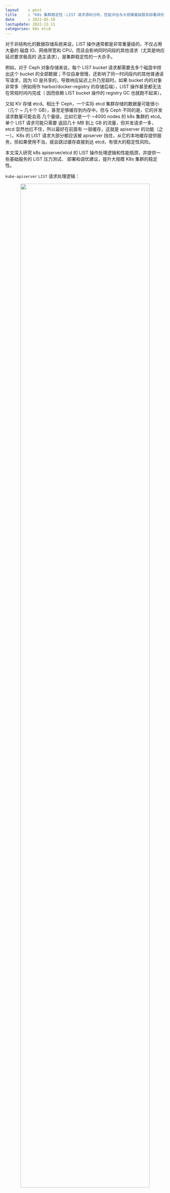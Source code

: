 ```yaml
---
layout    : post
title     : "K8s 集群稳定性：LIST 请求源码分析、性能评估与大规模基础服务部署调优"
date      : 2022-05-19
lastupdate: 2022-12-11
categories: k8s etcd
---
```


对于非结构化的数据存储系统来说，LIST 操作通常都是非常重量级的，不仅占用大量的
磁盘 IO、网络带宽和 CPU，而且会影响同时间段的其他请求（尤其是响应延迟要求极高的
选主请求），是集群稳定性的一大杀手。

例如，对于 Ceph 对象存储来说，每个 LIST bucket 请求都需要去多个磁盘中捞出这个
bucket 的全部数据；不仅自身很慢，还影响了同一时间段内的其他普通读写请求，因为 IO
是共享的，导致响应延迟上升乃至超时。如果 bucket 内的对象非常多（例如用作
harbor/docker-registry 的存储后端），LIST 操作甚至都无法在常规时间内完成（
因而依赖 LIST bucket 操作的 registry GC 也就跑不起来）。

又如 KV 存储 etcd。相比于 Ceph，一个实际 etcd 集群存储的数据量可能很小（几个 ~
几十个 GB），甚至足够缓存到内存中。但与 Ceph 不同的是，它的并发请求数量可能会高
几个量级，比如它是一个 ~4000 nodes 的 k8s 集群的 etcd。单个 LIST 请求可能只需要
返回几十 MB 到上 GB 的流量，但并发请求一多，etcd 显然也扛不住，所以最好在前面有
一层缓存，这就是 apiserver 的功能（之一）。K8s 的 LIST 请求大部分都应该被
apiserver 挡住，从它的本地缓存提供服务，但如果使用不当，就会跳过缓存直接到达
etcd，有很大的稳定性风险。

本文深入研究 k8s apiserver/etcd 的 LIST 操作处理逻辑和性能瓶颈，并提供一些基础服务的 LIST 压力测试、
部署和调优建议，提升大规模 K8s 集群的稳定性。

`kube-apiserver` `LIST` 请求处理逻辑：

<p align="center"><img src="/assets/img/k8s-reliability-list-data/apiserver-processing-list-request.png" width="90%" height="90%"></p>

代码基于 v1.24.0，不过 1.19~1.24 的基本逻辑和代码路径是一样的，有需要可对照参考。

----

* TOC
{:toc}

----

# 1 引言

## 1.1 K8s 架构：环形层次视图

从架构层次和组件依赖角度，可以将一个 K8s 集群和一台 Linux 主机做如下类比：

<p align="center"><img src="/assets/img/k8s-reliability-list-data/linux-node-vs-k8s-cluster.png" width="90%" height="90%"></p>
<p align="center">Fig 1. Anology: a Linux host and a Kubernetes cluster</p>

对于 K8s 集群，从内到外的几个组件和功能：

1. **<mark>etcd</mark>**：持久化 KV 存储，集群资源（pods/services/networkpolicies/...）的唯一的权威数据（状态）源；
2. **<mark>apiserver</mark>**：从 etcd 读取（**<mark><code>ListWatch</code></mark>**）全量数据，并缓存在内存中；**<mark>无状态服务</mark>**，可水平扩展；
3. 各种**<mark>基础服务</mark>**（e.g. `kubelet`、`*-agent`、`*-operator`）：连接 apiserver，获取（**<mark><code>List/ListWatch</code></mark>**）各自需要的数据；
4. 集群内的 **<mark>workloads</mark>**：在 1 和 2 正常的情况下由 3 来创建、管理和 reconcile，例如 kubelet 创建 pod、cilium 配置网络和安全策略。

## 1.2 `apiserver/etcd` 角色

以上可以看到，系统路径中存在**<mark>两级 List/ListWatch</mark>**（但数据是同一份）：

1. apiserver List/ListWatch etcd
2. 基础服务 List/ListWatch apiserver

因此，从最简形式上来说，**<mark>apiserver 就是挡在 etcd 前面的一个代理</mark>**（proxy），

```
           +--------+              +---------------+                 +------------+
           | Client | -----------> | Proxy (cache) | --------------> | Data store |
           +--------+              +---------------+                 +------------+

         infra services               apiserver                         etcd
```

1. 绝大部分情况下，apiserver 直接从本地缓存提供服务（因为它缓存了集群全量数据）；
1. 某些特殊情况，例如，

    1. **<mark>客户端明确要求从 etcd 读数据</mark>**（追求最高的数据准确性），
    2. **<mark>apiserver 本地缓存还没建好</mark>**

    apiserver 就只能将请求转发给 etcd —— **<mark>这里就要特别注意了</mark>** ——
    客户端 LIST 参数设置不当也可能会走到这个逻辑。

## 1.3 `apiserver/etcd` List 开销

### 1.3.1 请求举例

考虑下面几个 LIST 操作：

1. **<mark><code>LIST apis/cilium.io/v2/ciliumendpoints?limit=500&resourceVersion=0</code></mark>**

    这里同时传了两个参数，但 `resourceVersion=0` 会导致 apiserver 忽略 `limit=500`，
    所以客户端拿到的是全量 ciliumendpoints 数据。

    一种资源的全量数据可能是比较大的，**<mark>需要考虑清楚是否真的需要全量数据</mark>**。
    后文会介绍**<mark>定量测量与分析</mark>**方法。

2. **<mark><code>LIST api/v1/pods?filedSelector=spec.nodeName%3Dnode1</code></mark>**

    这个请求是获取 `node1` 上的所有 pods（`%3D` 是 `=` 的转义）。

    根据 nodename 做过滤，给人的感觉可能是数据量不太大，但其实背后要比看上去复杂：

    * 首先，这里没有指定 resourceVersion=0，导致 **<mark>apiserver 跳过缓存，直接去 etcd 读数据</mark>**；
    * 其次，**<mark>etcd 只是 KV 存储，没有按 label/field 过滤功能</mark>**（只处理 `limit/continue`），
    * 所以，apiserver 是从 etcd 拉全量数据，然后在**<mark>内存做过滤</mark>**，开销也是很大的，后文有代码分析。

    这种行为是要避免的，除非对数据准确性有极高要求，特意要绕过 apiserver 缓存。

3. **<mark><code>LIST api/v1/pods?filedSelector=spec.nodeName%3Dnode1&resourceVersion=0</code></mark>**

    跟 2 的区别是加上了 `resourceVersion=0`，因此 apiserver 会从缓存读数据，**<mark>性能会有量级的提升</mark>**。

    但要注意，虽然实际上返回给客户端的可能只有**<mark>几百 KB 到上百
    MB</mark>**（取决于 node 上 pod 的数量、pod 上 label 的多少等因素），
    但 apiserver 需要处理的数据量可能是**<mark>几个 GB</mark>**。
    后面会有定量分析。

以上可以看到，不同的 LIST 操作产生的影响是不一样的，而客户端看到数据还有可能只
是 apiserver/etcd 处理数据的很小一部分。如果基础服务大规模启动或重启，
就极有可能把控制平面打爆。

### 1.3.2 处理开销

List 请求可以分为两种：

1. List 全量数据：开销主要花在数据传输；
2. 指定用 label 或字段（field）过滤，只需要匹配的数据。

这里需要特别说明的是第二种情况，也就是 list 请求带了过滤条件。

* 大部分情况下，apiserver 会用自己的缓存做过滤，这个很快，因此**<mark>耗时主要花在数据传输</mark>**；
* 需要将请求转给 etcd 的情况，

    前面已经提到，etcd 只是 KV 存储，并不理解 label/field 信息，因此它无法处理过滤请求。
    实际的过程是：**<mark>apiserver 从 etcd 拉全量数据，然后在内存做过滤</mark>**，再返回给客户端。

    因此除了数据传输开销（网络带宽），这种情况下还会占用大量 apiserver **<mark>CPU 和内存</mark>**。

## 1.4 大规模部署时潜在的问题

再来看个例子，下面这行代码用 k8s client-go 根据 nodename 过滤 pod，

<a name="client_code_empty_rv"></a>

```go
    podList, err := Client().CoreV1().Pods("").List(ctx(), ListOptions{FieldSelector: "spec.nodeName=node1"})
```

看起来非常简单的操作，我们来实际看一下它背后的数据量。
以一个 4000 node，10w pod 的集群为例，**<mark>全量 pod 数据量</mark>**：

1. **<mark>etcd 中</mark>**：紧凑的非结构化 KV 存储，在 **<mark>1GB 量级</mark>**；
2. **<mark>apiserver 缓存中</mark>**：已经是结构化的 golang objects，在 **<mark>2GB 量级</mark>**（
   TODO：需进一步确认）；
3. **<mark>apiserver 返回</mark>**：client 一般选择默认的 json 格式接收，
  也已经是结构化数据。全量 pod 的 json 也在 **<mark>2GB 量级</mark>**。 

可以看到，某些请求看起来很简单，只是客户端一行代码的事情，但背后的数据量是惊人的。
指定按 nodeName 过滤 pod 可能只返回了 500KB 数据，但 apiserver 却需要过滤
2GB 数据 —— **<mark>最坏的情况，etcd 也要跟着处理 1GB 数据</mark>**
（以上参数配置确实命中了最坏情况，见下文代码分析）。

集群规模比较小的时候，这个问题可能看不出来（etcd 在 LIST 响应延迟超过某个阈值
后才开始打印 warning 日志）；规模大了之后，如果这样的请求比较多，apiserver/etcd
肯定是扛不住的。

## 1.5 本文目的

通过深入代码查看 k8s 的 List/ListWatch 实现，加深对性能问题的理解，对大规模
K8s 集群的稳定性优化提供一些参考。

# 2 apiserver `List()` 操作源码分析

有了以上理论预热，接下来可以看代码实现了。

## 2.1 调用栈和流程图

```
store.List
|-store.ListPredicate
   |-if opt == nil
   |   opt = ListOptions{ResourceVersion: ""}
   |-Init SelectionPredicate.Limit/Continue fileld
   |-list := e.NewListFunc()                               // objects will be stored in this list
   |-storageOpts := storage.ListOptions{opt.ResourceVersion, opt.ResourceVersionMatch, Predicate: p}
   |
   |-if MatchesSingle ok                                   // 1. when "metadata.name" is specified,  get single obj
   |   // Get single obj from cache or etcd
   |
   |-return e.Storage.List(KeyRootFunc(ctx), storageOpts)  // 2. get all objs and perform filtering
      |-cacher.List()
         | // case 1: list all from etcd and filter in apiserver
         |-if shouldDelegateList(opts)                     // true if resourceVersion == ""
         |    return c.storage.List                        // list from etcd
         |             |- fromRV *int64 = nil
         |             |- if len(storageOpts.ResourceVersion) > 0
         |             |     rv = ParseResourceVersion
         |             |     fromRV = &rv
         |             |
         |             |- for hasMore {
         |             |    objs := etcdclient.KV.Get()
         |             |    filter(objs)                   // filter by labels or filelds
         |             | }
         |
         | // case 2: list & filter from apiserver local cache (memory)
         |-if cache.notready()
         |   return c.storage.List                         // get from etcd
         |
         | // case 3: list & filter from apiserver local cache (memory)
         |-obj := watchCache.WaitUntilFreshAndGet
         |-for elem in obj.(*storeElement)
         |   listVal.Set()                                 // append results to listOjb
         |-return  // results stored in listObj
```

对应的流程图：

<p align="center"><img src="/assets/img/k8s-reliability-list-data/apiserver-processing-list-request.png" width="90%" height="90%"></p>
<p align="center">Fig 2-1. List operation processing in apiserver</p>

## 2.2 请求处理入口：`List()`

```go
// https://github.com/kubernetes/kubernetes/blob/v1.24.0/staging/src/k8s.io/apiserver/pkg/registry/generic/registry/store.go#L361

// 根据 PredicateFunc 中指定的 LabelSelector 和 FieldSelector 过滤，返回一个对象列表
func (e *Store) List(ctx, options *metainternalversion.ListOptions) (runtime.Object, error) {
    label := labels.Everything()
    if options != nil && options.LabelSelector != nil
        label = options.LabelSelector // Label 过滤器，例如 app=nginx

    field := fields.Everything()
    if options != nil && options.FieldSelector != nil
        field = options.FieldSelector // 字段过滤器，例如 spec.nodeName=node1

    out := e.ListPredicate(ctx, e.PredicateFunc(label, field), options) // 拉取（List）数据并过滤（Predicate）
    if e.Decorator != nil
        e.Decorator(out)

    return out, nil
}
```

## 2.3 `ListPredicate()`

```go
// https://github.com/kubernetes/kubernetes/blob/v1.24.0/staging/src/k8s.io/apiserver/pkg/registry/generic/registry/store.go#L411

func (e *Store) ListPredicate(ctx , p storage.SelectionPredicate, options *metainternalversion.ListOptions) (runtime.Object, error) {
    // Step 1: 初始化
    if options == nil
        options = &metainternalversion.ListOptions{ResourceVersion: ""}

    p.Limit    = options.Limit
    p.Continue = options.Continue
    list      := e.NewListFunc()        // 返回结果将存储在这里面
    storageOpts := storage.ListOptions{ // 将 API 侧的 ListOption 转成底层存储侧的 ListOption，字段区别见下文
        ResourceVersion:      options.ResourceVersion,
        ResourceVersionMatch: options.ResourceVersionMatch,
        Predicate:            p,
        Recursive:            true,
    }

    // Step 2：如果请求指定了 metadata.name，则应获取单个 object，无需对全量数据做过滤
    if name, ok := p.MatchesSingle(); ok { // 检查是否设置了 metadata.name 字段
        if key := e.KeyFunc(ctx, name); err == nil { // 获取这个 object 在 etcd 中的 key（唯一或不存在）
            storageOpts.Recursive = false
            e.Storage.GetList(ctx, key, storageOpts, list)
            return list
        }
        // else 逻辑：如果执行到这里，说明没有从 context 中拿到过滤用的 key，则 fallback 到下面拿全量数据再过滤
    }

    // Step 3: 对全量数据做过滤
    e.Storage.GetList(ctx, e.KeyRootFunc(), storageOpts, list) // KeyRootFunc() 用来获取这种资源在 etcd 里面的 root key（即 prefix，不带最后的 /）
    return list
}
```

> 1.24.0 中 case 1 & 2 都是 调用 `e.Storage.GetList()`，之前的版本有点不同：
>
> * Case 1 中的 e.Storage.GetToList
> * Case 1 中的 e.Storage.List
>
> 不过基本流程是一样的。

1. 如果客户端没传 **<mark><code>ListOption</code></mark>**，则初始化一个默认值，其中的 `ResourceVersion` 设置为空字符串，
  这将使 apiserver **<mark>从 etcd 拉取数据来返回给客户端，而不使用本地缓存</mark>**（除非本地缓存还没有建好）；

    举例，客户端设置 `ListOption{Limit: 5000, ResourceVersion: 0}` list ciliumendpoints 时，发送的请求将为
    **<mark><code>/apis/cilium.io/v2/ciliumendpoints?limit=500&resourceVersion=0</code></mark>**。

    `ResourceVersion` 为空字符串的行为，后面会看到对它的解析。

2. 用 listoptions 中的字段分别**<mark>初始化过滤器</mark>**（SelectionPredicate）的 limit/continue 字段；
3. 初始化返回结果，`list := e.NewListFunc()`；
4. 将 API 侧的 ListOption 转成底层存储的 ListOption，字段区别见下文


    `metainternalversion.ListOptions` 是 **<mark>API 侧的结构体</mark>**，包含了

    ```go
    // staging/src/k8s.io/apimachinery/pkg/apis/meta/internalversion/types.go
    
    // ListOptions is the query options to a standard REST list call.
    type ListOptions struct {
        metav1.TypeMeta
    
        LabelSelector labels.Selector // 标签过滤器，例如 app=nginx
        FieldSelector fields.Selector // 字段过滤器，例如 spec.nodeName=node1
    
        Watch bool
        AllowWatchBookmarks bool
        ResourceVersion string
        ResourceVersionMatch metav1.ResourceVersionMatch
    
        TimeoutSeconds *int64         // Timeout for the list/watch call.
        Limit int64
        Continue string               // a token returned by the server. return a 410 error if the token has expired.
    }
    ```

    `storage.ListOptions` 是传给**<mark>底层存储的结构体</mark>**，字段有一些区别：

    ```go
    // staging/src/k8s.io/apiserver/pkg/storage/interfaces.go
    
    // ListOptions provides the options that may be provided for storage list operations.
    type ListOptions struct {
        ResourceVersion string
        ResourceVersionMatch metav1.ResourceVersionMatch
        Predicate SelectionPredicate // Predicate provides the selection rules for the list operation.
        Recursive bool               // true: 根据 key 获取单个对象；false：根据 key prefix 获取全量数据
        ProgressNotify bool          // storage-originated bookmark, ignored for non-watch requests.
    }
    ```

## 2.4 请求指定了资源名（resource name）：获取单个对象

接下来根据请求中是否指定了 `meta.Name` 分为两种情况：

1. 如果指定了，说明是查询单个对象，因为 `Name` 是唯一的，接下来转入查询单个 object 的逻辑；
2. 如果未指定，则需要**<mark>获取全量数据</mark>**，然后在 apiserver 内存中根据 SelectionPredicate 中的过滤条件进行过滤，将最终结果返回给客户端；

代码如下：

```go
    // case 1：根据 metadata.name 获取单个 object，无需对全量数据做过滤
    if name, ok := p.MatchesSingle(); ok { // 检查是否设置了 metadata.name 字段
        if key := e.KeyFunc(ctx, name); err == nil {
            e.Storage.GetList(ctx, key, storageOpts, list)
            return list
        }
        // else 逻辑：如果执行到这里，说明没有从 context 中拿到过滤用的 key，则 fallback 到下面拿全量数据再过滤
    }
```

e.Storage 是一个 Interface，

```go
// staging/src/k8s.io/apiserver/pkg/storage/interfaces.go

// Interface offers a common interface for object marshaling/unmarshaling operations and
// hides all the storage-related operations behind it.
type Interface interface {
    Create(ctx , key string, obj, out runtime.Object, ttl uint64) error
    Delete(ctx , key string, out runtime.Object, preconditions *Preconditions,...)
    Watch(ctx , key string, opts ListOptions) (watch.Interface, error)
    Get(ctx , key string, opts GetOptions, objPtr runtime.Object) error

    // unmarshall objects found at key into a *List api object (an object that satisfies runtime.IsList definition).
    // If 'opts.Recursive' is false, 'key' is used as an exact match; if is true, 'key' is used as a prefix.
    // The returned contents may be delayed, but it is guaranteed that they will
    // match 'opts.ResourceVersion' according 'opts.ResourceVersionMatch'.
    GetList(ctx , key string, opts ListOptions, listObj runtime.Object) error
```

e.Storage.GetList() 会执行到 cacher 代码。

不管是获取单个 object，还是获取全量数据，都经历类似的过程：

1. 优先从 apiserver 本地缓存获取（决定因素包括 ResourceVersion 等），
2. 不得已才到 etcd 去获取；

获取单个对象的逻辑相对比较简单，这里就不看了。接下来看 List 全量数据再做过滤的逻辑。

## 2.5 请求未指定资源名，获取全量数据做过滤

### 2.5.1 apiserver 缓存层：`GetList()` 处理逻辑

```go
// https://github.com/kubernetes/kubernetes/blob/v1.24.0/staging/src/k8s.io/apiserver/pkg/storage/cacher/cacher.go#L622

// GetList implements storage.Interface
func (c *Cacher) GetList(ctx , key string, opts storage.ListOptions, listObj runtime.Object) error {
    recursive := opts.Recursive
    resourceVersion := opts.ResourceVersion
    pred := opts.Predicate

    // 情况一：ListOption 要求必须从 etcd 读
    if shouldDelegateList(opts)
        return c.storage.GetList(ctx, key, opts, listObj) // c.storage 指向 etcd

    // If resourceVersion is specified, serve it from cache.
    listRV := c.versioner.ParseResourceVersion(resourceVersion)

    // 情况二：apiserver 缓存未建好，只能从 etcd 读
    if listRV == 0 && !c.ready.check()
        return c.storage.GetList(ctx, key, opts, listObj)

    // 情况三：apiserver 缓存正常，从缓存读：保证返回的 objects 版本不低于 `listRV`
    listPtr := meta.GetItemsPtr(listObj)
    listVal := conversion.EnforcePtr(listPtr)
    filter  := filterWithAttrsFunction(key, pred) // 最终的过滤器

    objs, readResourceVersion, indexUsed := c.listItems(listRV, key, pred, ...) // 根据 index 预筛，性能优化
    for _, obj := range objs {
        elem := obj.(*storeElement)
        if filter(elem.Key, elem.Labels, elem.Fields)                           // 真正的过滤
            listVal.Set(reflect.Append(listVal, reflect.ValueOf(elem))
    }

    // 更新最后一次读到的 ResourceVersion
    if c.versioner != nil
        c.versioner.UpdateList(listObj, readResourceVersion, "", nil)
    return nil
}
```

### 2.5.2 判断是否必须从 etcd 读数据：`shouldDelegateList()`

```go
// https://github.com/kubernetes/kubernetes/blob/v1.24.0/staging/src/k8s.io/apiserver/pkg/storage/cacher/cacher.go#L591

func shouldDelegateList(opts storage.ListOptions) bool {
    resourceVersion := opts.ResourceVersion
    pred            := opts.Predicate
    pagingEnabled   := DefaultFeatureGate.Enabled(features.APIListChunking)      // 默认是启用的
    hasContinuation := pagingEnabled && len(pred.Continue) > 0                   // Continue 是个 token
    hasLimit        := pagingEnabled && pred.Limit > 0 && resourceVersion != "0" // 只有在 resourceVersion != "0" 的情况下，hasLimit 才有可能为 true

    // 1. 如果未指定 resourceVersion，从底层存储（etcd）拉去数据；
    // 2. 如果有 continuation，也从底层存储拉数据；
    // 3. 只有 resourceVersion != "0" 时，才会将 limit 传给底层存储（etcd），因为 watch cache 不支持 continuation
    return resourceVersion == "" || hasContinuation || hasLimit || opts.ResourceVersionMatch == metav1.ResourceVersionMatchExact
}
```

这里非常重要：

1. 问：客户端未设置 ListOption{} 中的 `ResourceVersion` 字段，是否对应到这里的 `resourceVersion == ""`？

    答：是的，所以**<mark>第一节</mark>**的 [例子](#client_code_empty_rv) 会导致从 etcd 拉全量数据。

2. 问：客户端设置了 `limit=500&resourceVersion=0` 是否会导致下次 `hasContinuation==true`？

    答：不会，**<mark>resourceVersion=0 将导致 limit 被忽略</mark>**（`hasLimit` 那一行代码），也就是说，
    虽然指定了 limit=500，但**<mark>这个请求会返回全量数据</mark>**。

3. 问：ResourceVersionMatch 是什么用途？

    答：用来告诉 apiserver，该如何解读 ResourceVersion。官方有个很复杂的
    [<mark>表格</mark>](https://kubernetes.io/docs/reference/using-api/api-concepts/#the-resourceversion-parameter)
    ，有兴趣可以看看。

接下来再返回到 cacher 的 `GetList()` 逻辑，来看下具体有哪几种处理情况。

### 2.5.3 情况一：ListOption 要求从 etcd 读数据

这种情况下，apiserver 会直接从 etcd 读取所有 objects 并过滤，然后返回给客户端，
适用于数据一致性要求极其高的场景。
当然，也容易**<mark>误入这种场景造成 etcd 压力过大</mark>**，例如
**<mark>第一节</mark>**的[例子](#client_code_empty_rv)。

```go
// https://github.com/kubernetes/kubernetes/blob/v1.24.0/staging/src/k8s.io/apiserver/pkg/storage/etcd3/store.go#L563

// GetList implements storage.Interface.
func (s *store) GetList(ctx , key string, opts storage.ListOptions, listObj runtime.Object) error {
    listPtr   := meta.GetItemsPtr(listObj)
    v         := conversion.EnforcePtr(listPtr)
    key        = path.Join(s.pathPrefix, key)
    keyPrefix := key // append '/' if needed

    newItemFunc := getNewItemFunc(listObj, v)

    var fromRV *uint64
    if len(resourceVersion) > 0 { // 如果 RV 非空（客户端不传时，默认是空字符串）
        parsedRV := s.versioner.ParseResourceVersion(resourceVersion)
        fromRV = &parsedRV
    }

    // ResourceVersion, ResourceVersionMatch 等处理逻辑
    switch {
    case recursive && s.pagingEnabled && len(pred.Continue) > 0: ...
    case recursive && s.pagingEnabled && pred.Limit > 0        : ...
    default                                                    : ...
    }

    // loop until we have filled the requested limit from etcd or there are no more results
    for {
        getResp = s.client.KV.Get(ctx, key, options...) // 从 etcd 拉数据
        numFetched += len(getResp.Kvs)
        hasMore = getResp.More

        for i, kv := range getResp.Kvs {
            if limitOption != nil && int64(v.Len()) >= pred.Limit {
                hasMore = true
                break
            }

            lastKey = kv.Key
            data := s.transformer.TransformFromStorage(ctx, kv.Value, kv.Key)
            appendListItem(v, data, kv.ModRevision, pred, s.codec, s.versioner, newItemFunc) // 这里面会做过滤
            numEvald++
        }

        key = string(lastKey) + "\x00"
    }

    // instruct the client to begin querying from immediately after the last key we returned
    if hasMore {
        // we want to start immediately after the last key
        next := encodeContinue(string(lastKey)+"\x00", keyPrefix, returnedRV)
        return s.versioner.UpdateList(listObj, uint64(returnedRV), next, remainingItemCount)
    }

    // no continuation
    return s.versioner.UpdateList(listObj, uint64(returnedRV), "", nil)
}
```

* **<mark><code>client.KV.Get()</code></mark>** 就进入 etcd client 库了，感兴趣可以继续往下挖。
* **<mark><code>appendListItem()</code></mark>** 会**<mark>对拿到的数据进行过滤</mark>**，这就是我们第一节提到的 apiserver 内存过滤操作。

### 2.5.4 情况二：本地缓存还没建好，只能从 etcd 读数据

具体执行过程与情况一相同。

### 2.5.5 情况三：使用本地缓存

```go
// https://github.com/kubernetes/kubernetes/blob/v1.24.0/staging/src/k8s.io/apiserver/pkg/storage/cacher/cacher.go#L622

// GetList implements storage.Interface
func (c *Cacher) GetList(ctx , key string, opts storage.ListOptions, listObj runtime.Object) error {
    // 情况一：ListOption 要求必须从 etcd 读
    ...
    // 情况二：apiserver 缓存未建好，只能从 etcd 读
    ...
    // 情况三：apiserver 缓存正常，从缓存读：保证返回的 objects 版本不低于 `listRV`
    listPtr := meta.GetItemsPtr(listObj) // List elements with at least 'listRV' from cache.
    listVal := conversion.EnforcePtr(listPtr)
    filter  := filterWithAttrsFunction(key, pred) // 最终的过滤器

    objs, readResourceVersion, indexUsed := c.listItems(listRV, key, pred, ...) // 根据 index 预筛，性能优化
    for _, obj := range objs {
        elem := obj.(*storeElement)
        if filter(elem.Key, elem.Labels, elem.Fields)                           // 真正的过滤
            listVal.Set(reflect.Append(listVal, reflect.ValueOf(elem))
    }

    if c.versioner != nil
        c.versioner.UpdateList(listObj, readResourceVersion, "", nil)
    return nil
}
```

# 3 LIST 测试

为了避免客户端库（例如 client-go）自动帮我们设置一些参数，我们直接用 `curl` 来测试，指定证书就行了：

```
$ cat curl-k8s-apiserver.sh
curl -s --cert /etc/kubernetes/pki/admin.crt --key /etc/kubernetes/pki/admin.key --cacert /etc/kubernetes/pki/ca.crt $@
```

使用方式：

```shell
$ ./curl-k8s-apiserver.sh "https://localhost:6443/api/v1/pods?limit=2"
{
  "kind": "PodList",
  "metadata": {
    "resourceVersion": "2127852936",
    "continue": "eyJ2IjoibWV0YS5rOHMuaW8vdjEiLCJ...",
  },
  "items": [ {pod1 data }, {pod2 data}]
}
```

## 3.1 指定 `limit=2`：response 将返回分页信息（`continue`）

### 3.1.1 `curl` 测试

```shell
$ ./curl-k8s-apiserver.sh "https://localhost:6443/api/v1/pods?limit=2"
{
  "kind": "PodList",
  "metadata": {
    "resourceVersion": "2127852936",
    "continue": "eyJ2IjoibWV0YS5rOHMuaW8vdjEiLCJ...",
  },
  "items": [ {pod1 data }, {pod2 data}]
}
```

可以看到，

* 确实返回了两个 pod 信息，在 `items[]` 字段中；
* 另外在 `metadata` 中返回了一个 `continue` 字段，客户端下次带上这个参数，apiserver 将继续返回剩下的内容，直到 apiserver 不再返回 `continue`。

### 3.1.2 `kubectl` 测试

调大 kubectl 的日志级别，也可以看到它背后用了 continue 来获取全量 pods：

```shell
$ kubectl get pods --all-namespaces --v=10
# 以下都是 log 输出，做了适当调整
# curl -k -v -XGET  -H "User-Agent: kubectl/v1.xx" -H "Accept: application/json;as=Table;v=v1;g=meta.k8s.io,application/json;as=Table;v=v1beta1;g=meta.k8s.io,application/json"
#   'http://localhost:8080/api/v1/pods?limit=500'
# GET http://localhost:8080/api/v1/pods?limit=500 200 OK in 202 milliseconds
# Response Body: {"kind":"Table","metadata":{"continue":"eyJ2Ijoib...","remainingItemCount":54},"columnDefinitions":[...],"rows":[...]}
# 
# curl -k -v -XGET  -H "Accept: application/json;as=Table;v=v1;g=meta.k8s.io,application/json;as=Table;v=v1beta1;g=meta.k8s.io,application/json" -H "User-Agent: kubectl/v1.xx"
#   'http://localhost:8080/api/v1/pods?continue=eyJ2Ijoib&limit=500'
# GET http://localhost:8080/api/v1/pods?continue=eyJ2Ijoib&limit=500 200 OK in 44 milliseconds
# Response Body: {"kind":"Table","metadata":{"resourceVersion":"2122644698"},"columnDefinitions":[],"rows":[...]}
```

第一次请求拿到了 500 个 pods，第二次请求把返回的 continue 带上了：
**<mark><code>GET http://localhost:8080/api/v1/pods?continue=eyJ2Ijoib&limit=500</code></mark>**，continue 是个 token，
有点长，为了更好的展示这里把它截断了。

## 3.2 指定 `limit=2&resourceVersion=0`：`limit=2` 将被忽略，返回全量数据

```shell
$ ./curl-k8s-apiserver.sh "https://localhost:6443/api/v1/pods?limit=2&resourceVersion=0"
{
  "kind": "PodList",
  "metadata": {
    "resourceVersion": "2127852936",
    "continue": "eyJ2IjoibWV0YS5rOHMuaW8vdjEiLCJ...",
  },
  "items": [ {pod1 data }, {pod2 data}, ...]
}
```

`items[]` 里面是全量 pod 信息。

## 3.3 指定 `spec.nodeName=node1&resourceVersion=0` vs. `spec.nodeName=node1"`

### 结果相同

```shell
$ ./curl-k8s-apiserver.sh "https://localhost:6443/api/v1/namespaces/default/pods?fieldSelector=spec.nodeName%3Dnode1" | jq '.items[].spec.nodeName'
"node1"
"node1"
"node1"
...

$ ./curl-k8s-apiserver.sh "https://localhost:6443/api/v1/namespaces/default/pods?fieldSelector=spec.nodeName%3Dnode1&resourceVersion=0" | jq '.items[].spec.nodeName'
"node1"
"node1"
"node1"
...
```

结果是一样的，除非是 apiserver 缓存和 etcd 数据出现不一致，这个概率极小，我们这里不讨论。

### 速度差异很大

用 time 测量以上两种情况下的耗时，会发现对于大一些的集群，这两种请求的响应时间就会有明显差异。

```shell
$ time ./curl-k8s-apiserver.sh <url> > result
```

对于 4K nodes, 100K pods 规模的集群，以下数据供参考：

* 不带 `resourceVersion=0`（读 etcd 并在 apiserver 过滤）: 耗时 **<mark><code>10s</code></mark>**
* 带 `resourceVersion=0`（读 apiserver 缓存）: 耗时 **<mark><code>0.05s</code></mark>**

差了 200 倍。

> 全量 pod 的总大小按 2GB 计算，平均每个 20KB。

# 4 LIST 请求对控制平面压力：量化分析

本节以 cilium-agent 为例，介绍定量测量它启动时对控制平面压力。

## 4.1 收集 LIST 请求

首先获取 agent 启动时，都 LIST k8s 哪些资源。有几种收集方式：

1. 在 k8s access log，按 ServiceAccount、verb、request_uri 等过滤；
2. 通过 agent 日志；
3. 通过进一步代码分析等等。

假设我们收集到如下 LIST 请求：

1. `api/v1/namespaces?resourceVersion=0`
1. `api/v1/pods?filedSelector=spec.nodeName%3Dnode1&resourceVersion=0`
1. `api/v1/nodes?fieldSelector=metadata.name%3Dnode1&resourceVersion=0`
1. `api/v1/services?labelSelector=%21service.kubernetes.io%2Fheadless%2C%21service.kubernetes.io%2Fservice-proxy-name`
1. `apis/discovery.k8s.io/v1beta1/endpointslices?resourceVersion=0`
1. `apis/networking.k8s.io/networkpolicies?resourceVersion=0`
1. `apis/cilium.io/v2/ciliumnodes?resourceVersion=0`
1. `apis/cilium.io/v2/ciliumnetworkpolicies?resourceVersion=0`
1. `apis/cilium.io/v2/ciliumclusterwidenetworkpolicies?resourceVersion=0`


## 2.2 测试 LIST 请求数据量和耗时

有了 LIST 请求列表，接下来就可以手动执行这些请求，拿到如下数据：

1. 请求耗时
2. 请求处理的数据量，这里分为两种：

    1. apiserver 处理的数据量（全量数据），评估对 apiserver/etcd 的性能影响应该以这个为主
    2. agent 最终拿到的数据量（按 selector 做了过滤）

用下面这个脚本（放到真实环境 k8s master 上）来就可以执行一遍测试，

```shell
$ cat benchmark-list-overheads.sh
apiserver_url="https://localhost:6443"

# List k8s core resources (e.g. pods, services)
# API: GET/LIST /api/v1/<resources>?<fileld/label selector>&resourceVersion=0
function benchmark_list_core_resource() {
    resource=$1
    selectors=$2

    echo "----------------------------------------------------"
    echo "Benchmarking list $2"
    listed_file="listed-$resource"
    url="$apiserver_url/api/v1/$resource?resourceVersion=0"

    # first perform a request without selectors, this is the size apiserver really handles
    echo "curl $url"
    time ./curl-k8s-apiserver.sh "$url" > $listed_file

    # perform another request if selectors are provided, this is the size client receives
    listed_file2="$listed_file-filtered"
    if [ ! -z "$selectors" ]; then
        url="$url&$selectors"
        echo "curl $url"
        time ./curl-k8s-apiserver.sh "$url" > $listed_file2
    fi

    ls -ahl $listed_file $listed_file2 2>/dev/null

    echo "----------------------------------------------------"
    echo ""
}

# List k8s apiextension resources (e.g. pods, services)
# API: GET/LIST /apis/<api group>/<resources>?<fileld/label selector>&resourceVersion=0
function benchmark_list_apiexternsion_resource() {
    api_group=$1
    resource=$2
    selectors=$3

    echo "----------------------------------------------------"
    echo "Benchmarking list $api_group/$resource"
    api_group_flatten_name=$(echo $api_group | sed 's/\//-/g')
    listed_file="listed-$api_group_flatten_name-$resource"
    url="$apiserver_url/apis/$api_group/$resource?resourceVersion=0"
    if [ ! -z "$selectors" ]; then
        url="$url&$selectors"
    fi

    echo "curl $url"
    time ./curl-k8s-apiserver.sh "$url" > $listed_file
    ls -ahl $listed_file
    echo "----------------------------------------------------"
    echo ""
}

benchmark_list_core_resource "namespaces" ""
benchmark_list_core_resource "pods"       "filedSelector=spec.nodeName%3Dnode1"
benchmark_list_core_resource "nodes"      "fieldSelector=metadata.name%3Dnode1"
benchmark_list_core_resource "services"   "labelSelector=%21service.kubernetes.io%2Fheadless%2C%21service.kubernetes.io%2Fservice-proxy-name"

benchmark_list_apiexternsion_resource "discovery.k8s.io/v1beta1" "endpointslices"                   ""
benchmark_list_apiexternsion_resource "apiextensions.k8s.io/v1"  "customresourcedefinitions"        ""
benchmark_list_apiexternsion_resource "networking.k8s.io"        "networkpolicies"                  ""
benchmark_list_apiexternsion_resource "cilium.io/v2"             "ciliumnodes"                      ""
benchmark_list_apiexternsion_resource "cilium.io/v2"             "ciliumendpoints"                  ""
benchmark_list_apiexternsion_resource "cilium.io/v2"             "ciliumnetworkpolicies"            ""
benchmark_list_apiexternsion_resource "cilium.io/v2"             "ciliumclusterwidenetworkpolicies" ""
```

执行效果如下：

```shell
$ benchmark-list-overheads.sh
----------------------------------------------------
Benchmarking list
curl https://localhost:6443/api/v1/namespaces?resourceVersion=0

real    0m0.090s
user    0m0.038s
sys     0m0.044s
-rw-r--r-- 1 root root 69K listed-namespaces
----------------------------------------------------

Benchmarking list fieldSelector=spec.nodeName%3Dnode1
curl https://localhost:6443/api/v1/pods?resourceVersion=0

real    0m18.332s
user    0m1.355s
sys     0m1.822s
curl https://localhost:6443/api/v1/pods?resourceVersion=0&fieldSelector=spec.nodeName%3Dnode1

real    0m0.242s
user    0m0.044s
sys     0m0.188s
-rw-r--r-- 1 root root 2.0G listed-pods
-rw-r--r-- 1 root root 526K listed-pods-filtered
----------------------------------------------------

...
```

说明：凡是带了 selector 的 LIST，例如 `LIST
pods?spec.nodeName=node1`，这个脚本会先执行一遍不带 selector 的请求，目的是测量
apiserver 需要处理的数据量，例如上面的 list pods：

1. agent 真正执行的是 `pods?resourceVersion=0&fieldSelector=spec.nodeName%3Dnode1`，所以请求耗时应该以这个为准
2. 额外执行了 `pods?resourceVersion=0`，这样是为了测试 1 的请求到底需要 apiserver 处理多少数据量

> 注意： list all pods 这样的操作会产生 2GB 的文件，因此谨慎使用这个 benchmark 工具，首先理解你写的脚本在测什么，尤其不要自动化或并发跑，可能会把 apiserver/etcd 打爆。

## 4.3 测试结果分析

以上输出有如下关键信息：

1. LIST 的资源类型，例如 pods/endpoints/services
2. LIST 操作耗时
3. LIST 操作涉及的数据量
    1. apiserver 需要处理的数据量（json 格式）：以上面 list pods 为例，对应的是 `listed-pods` 文件，共 2GB；
    2. agent 收到的数据量（因为 agent 可能指定了 label/field 过滤器）：以上面 list pods 为例，对应 `listed-pods-filtered` 文件，共计 `526K`

按以上方式将所有 LIST 请求都收集起来并排序，就知道了 agent 一次启动操作，对 apiserver/etcd 的压力。

```shell
$ ls -ahl listed-*
-rw-r--r-- 1 root root  222 listed-apiextensions.k8s.io-v1-customeresourcedefinitions
-rw-r--r-- 1 root root 5.8M listed-apiextensions.k8s.io-v1-customresourcedefinitions
-rw-r--r-- 1 root root 2.0M listed-cilium.io-v2-ciliumclusterwidenetworkpolicies
-rw-r--r-- 1 root root 193M listed-cilium.io-v2-ciliumendpoints
-rw-r--r-- 1 root root  185 listed-cilium.io-v2-ciliumnetworkpolicies
-rw-r--r-- 1 root root 6.6M listed-cilium.io-v2-ciliumnodes
-rw-r--r-- 1 root root  42M listed-discovery.k8s.io-v1beta1-endpointslices
-rw-r--r-- 1 root root  69K listed-namespaces
-rw-r--r-- 1 root root  222 listed-networking.k8s.io-networkpolicies
-rw-r--r-- 1 root root  70M listed-nodes    # 仅用于评估 apiserver 需要处理的数据量
-rw-r--r-- 1 root root  25K listed-nodes-filtered
-rw-r--r-- 1 root root 2.0G listed-pods     # 仅用于评估 apiserver 需要处理的数据量
-rw-r--r-- 1 root root 526K listed-pods-filtered
-rw-r--r-- 1 root root  23M listed-services # 仅用于评估 apiserver 需要处理的数据量
-rw-r--r-- 1 root root  23M listed-services-filtered
```

还是以 cilium 为例，有大致这样一个排序（apiserver 处理的数据量，json 格式）：

| List 资源类型 | apiserver 处理的数据量（json） | 耗时 |
|:-----|:-----|:-----|
| CiliumEndpoints (全量） | 193MB | 11s |
| CiliumNodes (全量） | 70MB | 0.5s |
| ... | ... | ... |

# 5 大规模基础服务：部署和调优建议

## 5.1 List 请求默认设置 `ResourceVersion=0`

前面已经介绍，不设置这个参数将导致 apiserver 从 etcd 拉全量数据再过滤，导致

1. 很慢
2. 规模大了 etcd 扛不住

因此，除非对数据准确性要求极高，必须从 etcd 拉数据，否则应该在 LIST 请求时设置
`ResourceVersion=0` 参数， 让 apiserver 用缓存提供服务。

如果你使用的是 **<mark>client-go 的 ListWatch/informer 接口</mark>**，
那它默认已经设置了 `ResourceVersion=0`。

## 5.2 优先使用 namespaced API

如果要 LIST 的资源在单个或少数几个 namespace，考虑使用 namespaced API：

* Namespaced API: `/api/v1/namespaces/<ns>/pods?query=xxx`
* Un-namespaced API: `/api/v1/pods?query=xxx`

## 5.3 Restart backoff

对于 per-node 部署的基础服务，例如 kubelet、cilium-agent、daemonsets，需要
通过有效的 restart backoff 降低大面积重启时对控制平面的压力。

例如，同时挂掉后，每分钟重启的 agent
数量不超过集群规模的 10%（可配置，或可自动计算）。

## 5.4 优先通过 label/field selector 在服务端做过滤

如果需要缓存某些资源并监听变动，那需要使用 ListWatch 机制，将数据拉到本地，业务逻辑根据需要自己从 local cache 过滤。
这是 client-go 的 ListWatch/informer 机制。

但如果只是一次性的 LIST 操作，并且有筛选条件，例如前面提到的根据 nodename 过滤 pod 的例子，
那显然应该通过设置 label 或字段过滤器，让 apiserver 帮我们把数据过滤出来。
LIST 10w pods 需要几十秒（大部分时间花在数据传输上，同时也占用 apiserver 大量 CPU/BW/IO），
而如果只需要本机上的 pod，那设置 `nodeName=node1` 之后，LIST 可能只需要 `0.05s` 就能返回结果。
另外非常重要的一点时，不要忘记在请求中同时带上 `resourceVersion=0`。

### 5.4.1 Label selector

在 apiserver 内存过滤。

### 5.4.2 Field selector

在 apiserver 内存过滤。

### 5.4.3 Namespace selector

etcd 中 namespace 是前缀的一部分，因此能指定 namespace 过滤资源，速度比不是前缀的 selector 快很多。

## 5.5 配套基础设施（监控、告警等）

以上分析可以看成，client 的单个请求可能只返回几百 KB 的数据，但 apiserver（更糟糕的情况，etcd）需要处理上 GB 的数据。
因此，应该极力避免基础服务的大规模重启，为此需要在监控、告警上做的尽量完善。

### 5.5.1 使用独立 ServiceAccount

每个基础服务（例如 kubelet、cilium-agent 等），以及对 apiserver 有大量 LIST 操作的各种 operator，
都使用各自独立的 SA，
这样便于 apiserver 区分请求来源，对监控、排障和服务端限流都非常有用。

### 5.5.2 Liveness 监控告警

基础服务必须覆盖到 liveness 监控。

必须有 P1 级别的 liveness 告警，能第一时间发现大规模挂掉的场景。然后通过 restart backoff 降低对控制平面的压力。

### 5.5.3 监控和调优 etcd

需要针对性能相关的关键指标做好监控和告警：

1. 内存
2. 带宽
3. 大 LIST 请求数量及响应耗时

    比如下面这个 `LIST all pods` 日志：

    ```json
    {
        "level":"warn",
        "msg":"apply request took too long",
        "took":"5357.87304ms",
        "expected-duration":"100ms",
        "prefix":"read-only range ",
        "request":"key:\"/registry/pods/\" range_end:\"/registry/pods0\" ",
        "response":"range_response_count:60077 size:602251227"
    }
    ```

部署和配置调优：

1. K8s events 拆到单独的 etcd 集群
2. 其他。

# 6 其他

## 6.1 Get 请求：`GetOptions{}`

基本原理与 `ListOption{}` 一样，不设置 `ResourceVersion=0` 会导致 apiserver 去
etcd 拿数据，应该尽量避免。语义[3]：

|:-----------------|:-----------------------|:-------------------------------------|
| resourceVersion unset	| resourceVersion="0" |	resourceVersion="{value other than 0}" |
| Most Recent	| Any	| Not older than |

* Most Recent：去 etcd 拿数据；
* Any：优先用最新的，但不保证一定是最新的；
* Not older than：不低于某个版本号。

# 参考资料

1. [Kubernetes API Concepts](https://kubernetes.io/docs/reference/using-api/api-concepts/), kubernetes doc
2. [(译) [论文] Raft 共识算法（及 etcd/raft 源码解析）（USENIX, 2014）]({% link _posts/2022-02-06-raft-paper-zh.md %})
3. [Kubernetes API Concepts: Resource version semantics](https://kubernetes.io/docs/reference/using-api/api-concepts/#the-resourceversion-parameter)
